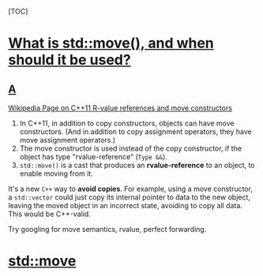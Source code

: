 [TOC]

# [What is std::move(), and when should it be used?](https://stackoverflow.com/questions/3413470/what-is-stdmove-and-when-should-it-be-used)

## [A](https://stackoverflow.com/a/3413547)

[Wikipedia Page on C++11 R-value references and move constructors](https://en.wikipedia.org/wiki/C%2B%2B11#Rvalue_references_and_move_constructors)

1. In C++11, in addition to copy constructors, objects can have move constructors.
   (And in addition to copy assignment operators, they have move assignment operators.)
2. The move constructor is used instead of the copy constructor, if the object has type "rvalue-reference" (`Type &&`).
3. `std::move()` is a cast that produces an **rvalue-reference** to an object, to enable moving from it.

It's a new `C++` way to **avoid copies**. For example, using a move constructor, a `std::vector` could just copy its internal pointer to data to the new object, leaving the moved object in an incorrect state, avoiding to copy all data. This would be C++-valid.

Try googling for move semantics, rvalue, perfect forwarding.



# [std::move](https://en.cppreference.com/w/cpp/utility/move)

